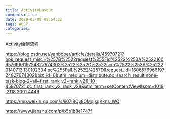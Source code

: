 ```yaml
---
title: ActivityLayout
comments: true
date: 2020-05-08 09:54:32
tags: AOSP
categories: 
---
```




Activity绘制流程

https://blog.csdn.net/yanbober/article/details/45970721?ops_request_misc=%257B%2522request%255Fid%2522%253A%2522160657696619724827674302%2522%252C%2522scm%2522%253A%252220140713.130102334.pc%255Fall.%2522%257D&request_id=160657696619724827674302&biz_id=0&utm_medium=distribute.pc_search_result.none-task-blog-2~all~first_rank_v2~rank_v28-10-45970721.pc_first_rank_v2_rank_v28&utm_term=setContentView&spm=1018.2118.3001.4449



https://mp.weixin.qq.com/s/ii07I8Cy80MqjsqKkns_WQ

https://www.jianshu.com/p/b5b1b8e1747f

